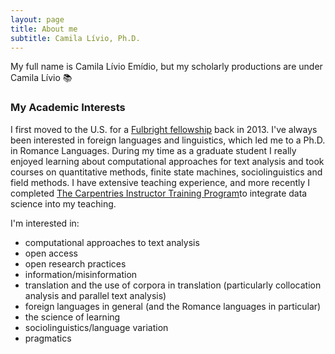 ```yaml
---
layout: page
title: About me
subtitle: Camila Lívio, Ph.D.
---
```


My full name is Camila Lívio Emídio, but my scholarly productions are under Camila Lívio 📚 

### My Academic Interests
I first moved to the U.S. for a [Fulbright fellowship](https://foreign.fulbrightonline.org/about/flta-program) back in 2013. I've always been interested in foreign languages and linguistics, which led me to a Ph.D. in Romance Languages. During my time as a graduate student I really enjoyed learning about computational approaches for text analysis and took courses on quantitative methods, finite state machines, sociolinguistics and field methods. I have extensive teaching experience, and more recently I completed [The Carpentries Instructor Training Program](https://carpentries.org/index.html)to integrate data science into my teaching.


I'm interested in:
- computational approaches to text analysis 
- open access 
- open research practices
- information/misinformation
- translation and the use of corpora in translation (particularly collocation analysis and parallel text analysis)
- foreign languages in general (and the Romance languages in particular)
- the science of learning
- sociolinguistics/language variation
- pragmatics
  


